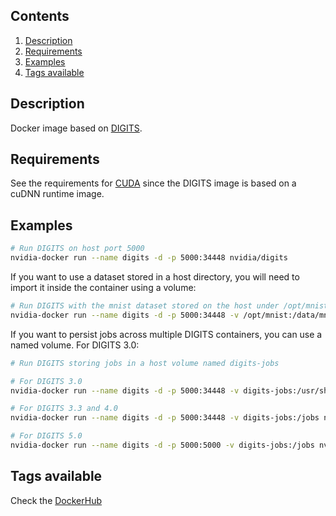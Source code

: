 ## Contents
1. [Description](#description)
1. [Requirements](#requirements)
1. [Examples](#examples)
1. [Tags available](#tags-available)

## Description
Docker image based on [DIGITS](https://github.com/NVIDIA/DIGITS).

## Requirements
See the requirements for [CUDA](CUDA#requirements) since the DIGITS image is based on a cuDNN runtime image.

## Examples

```sh
# Run DIGITS on host port 5000
nvidia-docker run --name digits -d -p 5000:34448 nvidia/digits
```
If you want to use a dataset stored in a host directory, you will need to import it inside the container using a volume:
```sh
# Run DIGITS with the mnist dataset stored on the host under /opt/mnist
nvidia-docker run --name digits -d -p 5000:34448 -v /opt/mnist:/data/mnist nvidia/digits
```

If you want to persist jobs across multiple DIGITS containers, you can use a named volume. For DIGITS 3.0:
```sh
# Run DIGITS storing jobs in a host volume named digits-jobs

# For DIGITS 3.0
nvidia-docker run --name digits -d -p 5000:34448 -v digits-jobs:/usr/share/digits/digits/jobs nvidia/digits:3.0

# For DIGITS 3.3 and 4.0
nvidia-docker run --name digits -d -p 5000:34448 -v digits-jobs:/jobs nvidia/digits:4.0

# For DIGITS 5.0
nvidia-docker run --name digits -d -p 5000:5000 -v digits-jobs:/jobs nvidia/digits:5.0
```

## Tags available
Check the [DockerHub](https://hub.docker.com/r/nvidia/digits/)

